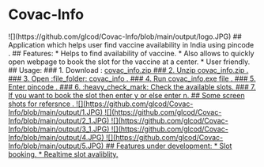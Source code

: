 <p align=center><h1> Covac-Info </h1>
![](https://github.com/glcod/Covac-Info/blob/main/output/logo.JPG)
## Application which helps user find vaccine availability in India using pincode .
## Features:
*  Helps to find availability of vaccine.
*  Also allows to quickly open webpage to book the slot for the vaccine at a center.
*  User friendly.
## Usage:
### 1. Download : <a href=https://github.com/glcod/Covac-Info/releases/download/v1.0/covac_info.zip>covac_info.zip
### 2. Unzip covac_info.zip .
### 3. Open :file_folder: covac_info  .
### 4. Run covac_info.exe file .
### 5. Enter pincode .
### 6. :heavy_check_mark: Check the available slots.
### 7. If you want to book the slot then enter y or else enter n.
## Some screen shots for refersnce .
![](https://github.com/glcod/Covac-Info/blob/main/output/1.JPG)
![](https://github.com/glcod/Covac-Info/blob/main/output/2_1.JPG)
![](https://github.com/glcod/Covac-Info/blob/main/output/3_1.JPG)
![](https://github.com/glcod/Covac-Info/blob/main/output/4.JPG)
![](https://github.com/glcod/Covac-Info/blob/main/output/5.JPG)
## Features under development:
*  Slot booking.
*  Realtime slot avaliblity.

  

